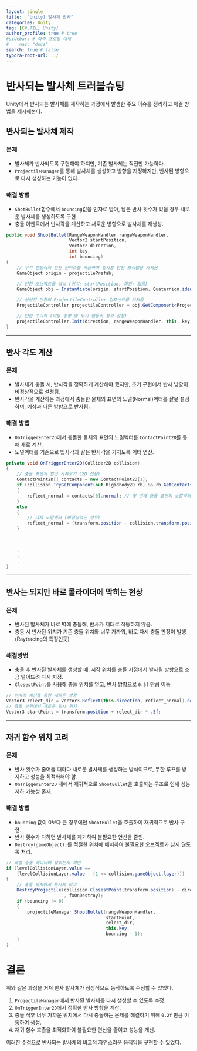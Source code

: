 ```yaml
---
layout: single
title:  "Unity) 발사체 반사"
categories: Unity
tag: [C#,TIL, Unity]
author_profile: true # true
#sidebar: # 좌측 프로필 대체
#    nav: "docs"
search: true # false
typora-root-url: ../
---
```




# 반사되는 발사체 트러블슈팅

Unity에서 반사되는 발사체를 제작하는 과정에서 발생한 주요 이슈를 정리하고 해결 방법을 제시해본다.





## 반사되는 발사체 제작

### 문제

- 발사체가 반사되도록 구현해야 하지만, 기존 발사체는 직진만 가능하다.
- `ProjectileManager`를 통해 발사체를 생성하고 방향을 지정하지만, 반사된 방향으로 다시 생성하는 기능이 없다.

### 해결 방법

- `ShotBullet`함수에서 `bouncing`값을 인자로 받아, 남은 반사 횟수가 있을 경우 새로운 발사체를 생성하도록 구현
- 충돌 이벤트에서 반사각을 계산하고 새로운 방향으로 발사체를 재생성.

``` c#
public void ShootBullet(RangeWeaponHandler rangeWeaponHandler, 
                        Vector2 startPosition, 
                        Vector2 direction, 
                        int key, 
                        int bouncing)
{
    // 무기 핸들러의 탄환 인덱스를 사용하여 발사할 탄환 프리팹을 가져옴
    GameObject origin = projectilePrefab;

    // 탄환 오브젝트를 생성 (위치: startPosition, 회전: 없음)
    GameObject obj = Instantiate(origin, startPosition, Quaternion.identity);

    // 생성된 탄환의 ProjectileController 컴포넌트를 가져옴
    ProjectileController projectileController = obj.GetComponent<ProjectileController>();

    // 탄환 초기화 (이동 방향 및 무기 핸들러 정보 설정)
    projectileController.Init(direction, rangeWeaponHandler, this, key, bouncing, obj);
}
```





---

## 반사 각도 계산

### 문제

- 발사체가 충돌 시, 반사각을 정확하게 계산해야 했지만, 초기 구현에서 반사 방향이 비정상적으로 설정됨.
- 반사각을 계산하는 과정에서 충돌한 물체의 표면의 노멀(Normal)벡터를 잘못 설정하며, 예상과 다른 방향으로 반사됨.

### 해결 방법

- `OnTriggerEnter2D`에서 충돌한 물체의 표면의 노멀벡터를  `ContactPoint2D`를 통해 새로 계산.
- 노멀벡터를 기준으로 입사각과 같은 반사각을 가지도록 벡터 연산.

``` c#
private void OnTriggerEnter2D(Collider2D collision)
{
    // 충돌 표면의 법선 가져오기 (2D 전용)
    ContactPoint2D[] contacts = new ContactPoint2D[1];
    if (collision.TryGetComponent(out Rigidbody2D rb) && rb.GetContacts(contacts) > 0)
    {
        reflect_normal = contacts[0].normal; // 첫 번째 충돌 표면의 노말벡터
    }
    else
    {
        // 대체 노말벡터 (비정상적인 경우)
        reflect_normal = (transform.position - collision.transform.position).normalized; 
    }

    
    
    .
    .
    .
}
```





---

## 반사는 되지만 바로 콜라이더에 막히는 현상

### 문제

- 반사된 발사체가 바로 벽에 충돌해, 반사가 제대로 작동하지 않음.
- 충동 시 반사된 위치가 기존 충돌 위치와 너무 가까워, 바로 다시 충돌 판정이 발생(Raytracing의 특징인듯)

### 해결방법

- 충돌 후 반사된 발사체를 생성할 때, 시작 위치를 충돌 지점에서 발사될 방향으로 조금 떨어뜨려 다시 지정.
- `ClosestPoint`를 사용해 충돌 위치를 얻고, 반사 방향으로 `0.5f` 만큼 이동

``` c#
// 반사각 계산을 통한 새로운 방향
Vector3 relect_dir = Vector3.Reflect(this.direction, reflect_normal).normalized;
// 충돌 부위에서 새로운 발사 위치
Vector3 startPoint = transform.position + relect_dir * .5f;
```





---

## 재귀 함수 위치 고려

### 문제

- 반사 횟수가 줄어들 때마다 새로운 발사체를 생성하는 방식이므로, 무한 루프를 방지하고 성능을 최적화해야 함.
- `OnTriggerEnter2D` 내에서 재귀적으로 `ShootBullet`을 호출하는 구조로 인해 성능 저하 가능성 존재.

### 해결 방법

- `bouncing` 값이 0보다 큰 경우에만 `ShootBullet`을 호출하여 재귀적으로 반사 구현.
- 반사 횟수가 다하면 발사체를 제거하여 불필요한 연산을 줄임.
- `Destroy(gameObject);`를 적절한 위치에 배치하여 불필요한 오브젝트가 남지 않도록 처리.

``` c#
// 레벨 충돌 레이어에 닿았는지 확인
if (levelCollisionLayer.value ==
    (levelCollisionLayer.value | (1 << collision.gameObject.layer)))
{
    // 충돌 위치에서 투사체 파괴
    DestroyProjectile(collision.ClosestPoint(transform.position) - direction * .2f
                      , fxOnDestroy);
    if (bouncing != 0)
    {
        projectileManager.ShootBullet(rangeWeaponHandler, 
                                      startPoint, 
                                      relect_dir, 
                                      this.key, 
                                      bouncing - 1);
    }
}
```





# 결론

위와 같은 과정을 거쳐 반사 발사체가 정상적으로 동작하도록 수정할 수 있었다.

1. `ProjectileManager`에서 반사된 발사체를 다시 생성할 수 있도록 수정.
2. `OnTriggerEnter2D`에서 정확한 반사 방향을 계산.
3. 충돌 직후 너무 가까운 위치에서 다시 충돌하는 문제를 해결하기 위해 `0.2f` 만큼 이동하여 생성.
4. 재귀 함수 호출을 최적화하여 불필요한 연산을 줄이고 성능을 개선.

이러한 수정으로 반사되는 발사체의 비교적 자연스러운 움직임을 구현할 수 있었다.